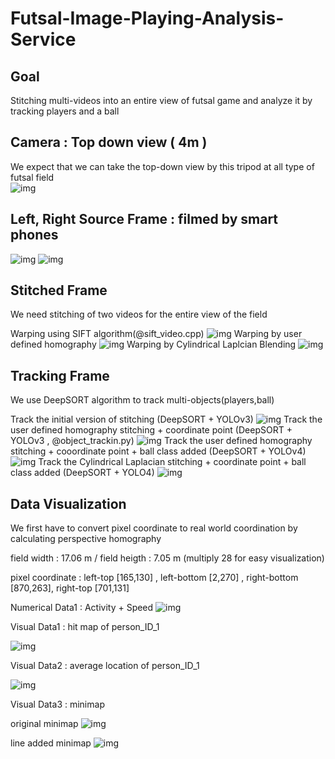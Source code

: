 # Futsal-Image-Playing-Analysis-Service
## Goal 
Stitching multi-videos into an entire view of futsal game and analyze it by tracking players and a ball

## Camera : Top down view ( 4m ) 
We expect that we can take the top-down view by this tripod at all type of futsal field   
![img](./img/camera.jpg)

## Left, Right Source Frame : filmed by smart phones 
![img](./img/left.JPG)
![img](./img/right.JPG) 

## Stitched Frame 
We need stitching of two videos for the entire view of the field

Warping using SIFT algorithm(@sift_video.cpp)
![img](./img/frame.png)
Warping by user defined homography 
![img](./img/frame00001.jpg)
Warping by Cylindrical Laplcian Blending
![img](./Cylindrical_Stitching/cylindricalFrames_new/00001.jpg)

## Tracking Frame 
We use DeepSORT algorithm to track multi-objects(players,ball)

Track the initial version of stitching (DeepSORT + YOLOv3)
![img](./img/tracking.JPG)
Track the user defined homography stitching + coordinate point (DeepSORT + YOLOv3 , @object_trackin.py)
![img](./img/tracking+.jpg)
Track the user defined homography stitching + cooordinate point + ball class added (DeepSORT + YOLOv4)
![img](./img/YOLOv4_tracking.png)
Track the Cylindrical Laplacian stitching + coordinate point + ball class added
(DeepSORT + YOLO4)
![img](./img/cylindrical_tracking_frame.jpg)
## Data Visualization

We first have to convert pixel coordinate to real world coordination by calculating perspective homography

field width : 17.06 m / field heigth : 7.05 m (multiply 28 for easy visualization)

pixel coordinate : left-top [165,130] , left-bottom [2,270] , right-bottom [870,263], right-top [701,131]

Numerical Data1 : Activity + Speed
![img](./img/activity_speed.png)

Visual Data1 : hit map of person_ID_1

![img](./img/heatMap.JPG)

Visual Data2 : average location of person_ID_1

![img](./img/averageLocation.JPG)

Visual Data3 : minimap

original minimap
![img](./img/minimap_original.png)

line added minimap
![img](./img/minimap_line.png)



